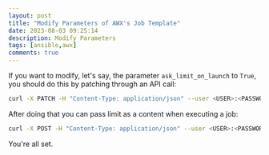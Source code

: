 ```yaml
---
layout: post
title: "Modify Parameters of AWX's Job Template"
date: 2023-08-03 09:25:14
description: Modify Parameters
tags: [ansible,awx]
comments: true
---
```


If you want to modify, let's say, the parameter `ask_limit_on_launch` to `True`, you should do this by patching through an API call:

```bash
curl -X PATCH -H "Content-Type: application/json" --user <USER>:<PASSWORD> -k https://<AWX_URL>/api/v2/job_templates/<JOB_ID>/ -d '{"ask_limit_on_launch": "true"}' | jq .
```
After doing that you can pass limit as a content when executing a job:

```bash
curl -X POST -H "Content-Type: application/json" --user <USER>:<PASSWORD> -k https://<AWX_URL>/api/v2/job_templates/<JOB_ID>/launch/ -d '{"limit": "<HOST1>,<HOST2>"}' | jq .
```

You're all set.